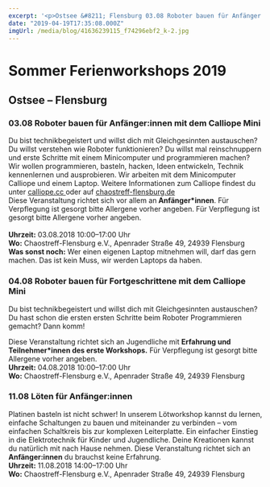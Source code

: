 ```yaml
---
excerpt: '<p>Ostsee &#8211; Flensburg 03.08 Roboter bauen für Anfänger:innen mit dem Calliope Mini Du bist technikbegeistert und willst dich mit Gleichgesinnten austauschen? Du willst verstehen wie Roboter funktionieren? Du willst mal <a href="https://chaostreff-flensburg.de/2019/sommer-ferienworkshops-2019/" class="more-link">[&hellip;]</a></p>'
date: "2019-04-19T17:35:08.000Z"
imgUrl: /media/blog/41636239115_f74296ebf2_k-2.jpg
---
```

# Sommer Ferienworkshops 2019


<h2>Ostsee &#8211; Flensburg</h2>



<h3><strong>03.08</strong> Roboter bauen für Anfänger:innen mit dem Calliope Mini</h3>



<p></p>



<p>Du bist technikbegeistert und willst dich mit Gleichgesinnten austauschen? Du willst verstehen wie Roboter funktionieren? Du willst mal reinschnuppern und erste Schritte mit einem Minicomputer und programmieren machen? Wir wollen programmieren, basteln, hacken, Ideen entwickeln, Technik kennenlernen und ausprobieren. Wir arbeiten mit dem Minicomputer Calliope und einem Laptop. Weitere Informationen zum Calliope findest du unter <a href="http://www.calliope.cc ">calliope.cc </a>oder auf <a href="http://chaostreff-flensburg.de">chaostreff-flensburg.de</a><br>Diese Veranstaltung richtet sich vor allem an<strong> Anfänger*innen</strong>. Für Verpflegung ist gesorgt bitte Allergene vorher angeben. Für Verpflegung ist gesorgt bitte Allergene vorher angeben.<br><br><strong>Uhrzeit:</strong> 03.08.2018 10:00–17:00 Uhr<br><strong>Wo:</strong> Chaostreff-Flensburg e.V., Apenrader Straße 49, 24939 Flensburg<br><strong>Was sonst noch:</strong> Wer einen eigenen Laptop mitnehmen will, darf das gern machen. Das ist kein Muss, wir  werden Laptops da haben.</p>



<h3><strong>04.08</strong> Roboter bauen für Fortgeschrittene mit dem Calliope Mini</h3>



<p>Du bist technikbegeistert und willst dich mit Gleichgesinnten austauschen? Du hast  schon die ersten ersten Schritte beim Roboter Programmieren gemacht? Dann komm!<br></p>



<p>Diese Veranstaltung richtet sich an Jugendliche mit <strong>Erfahrung und Teilnehmer*innen des erste Workshops.</strong> Für Verpflegung ist gesorgt bitte Allergene vorher angeben.<br><strong>Uhrzeit:</strong> 04.08.2018 10:00–17:00 Uhr<br><strong>Wo:</strong> Chaostreff-Flensburg e.V., Apenrader Straße 49, 24939 Flensburg</p>



<h3><strong>11.08</strong> Löten für Anfänger:innen</h3>



<p>Platinen basteln ist nicht schwer! In unserem Lötworkshop kannst du lernen,  einfache Schaltungen zu bauen und miteinander zu verbinden – vom einfachen  Schaltkreis bis zur komplexen Leiterplatte. Ein einfacher Einstieg in die  Elektrotechnik für Kinder und Jugendliche. Deine Kreationen kannst du natürlich mit  nach Hause nehmen. Diese Veranstaltung richtet sich an <strong>Anfänger:innen</strong> du brauchst keine Erfahrung.<br><strong>Uhrzeit:</strong> 11.08.2018 14:00–17:00 Uhr<br><strong>Wo:</strong> Chaostreff-Flensburg e.V., Apenrader Straße 49, 24939 Flensburg</p>



<p></p>

